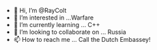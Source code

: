 - 👋 Hi, I’m @RayColt
- 👀 I’m interested in ...Warfare
- 🌱 I’m currently learning ... C++
- 💞️ I’m looking to collaborate on ... Russia
- 📫 How to reach me ... Call the Dutch Embassey!

<!---
RayColt/RayColt is a ✨ special ✨ repository because its `README.md` (this file) appears on your GitHub profile.
You can click the Preview link to take a look at your changes.
--->
